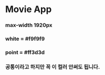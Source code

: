 # Movie App

### max-width 1920px

### white = #f9f9f9

### point = #ff3d3d

### 공통이라고 하지만 꼭 이 컬러 안써도 됩니다.
